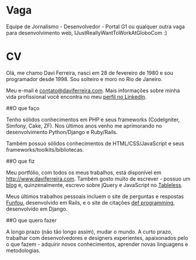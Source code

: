 Vaga
====

Equipe de Jornalismo - Desenvolvedor - Portal G1 ou qualquer outra vaga para desenvolvimento web, IJustReallyWantToWorkAtGloboCom :)

CV
==

Olá, me chamo Davi Ferreira, nasci em 28 de fevereiro de 1980 e sou programador desde 1998. Sou solteiro e moro no Rio de Janeiro.

Meu e-mail é contato@daviferreira.com. Mais informações sobre minha vida profissional você encontra no meu [perfil no LinkedIn](http://br.linkedin.com/in/daviferreira). 

##O que faço

Tenho sólidos conhecimentos em PHP e seus frameworks (CodeIgniter, Simfony, Cake, ZF). Nos últimos anos venho me aprimorando no desenvolvimento Python/Django e Ruby/Rails.

Também possuo sólidos conhecimentos de HTML/CSS/JavaScript e seus frameworks/toolkits/bibliotecas.

##O que fiz

Meu portfólio, com todos os meus trabalhos, está disponível em http://www.daviferreira.com. Também gosto muito de escrever - possuo um [blog](http://www.daviferreira.com/blog) e, quinzenalmente, escrevo sobre jQuery e JavaScript no [Tableless](http://www.tableless.com.br).

Meus últimos trabalhos pessoais incluem o site de perguntas e respostas [Funfou](http://www.funfou.com.br), desenvolvido em Rails, e o site de citações [def programming](http://www.defprogramming.com), desenvolvido em Django.

##O que quero fazer

A longo prazo (não tão longo assim), mudar o mundo. A curto prazo, trabalhar com desenvolvedores e designers experientes, apaixonados pelo o que fazem - adquirir novos conhecimentos, aprender novas linguagens e metodologias.
